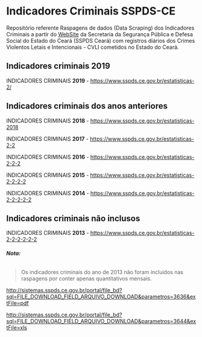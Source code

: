 # Indicadores Criminais SSPDS-CE  
 
Repositório referente Raspagens de dados (Data Scraping) dos Indicadores Criminais a partir do [WebSite](https://www.sspds.ce.gov.br/) da Secretaria da Segurança Pública e Defesa Social do Estado do Ceará (SSPDS Ceará) com registros diários dos Crimes Violentos Letais e Intencionais - CVLI cometidos no Estado do Ceará.
 
## Indicadores criminais 2019  
INDICADORES CRIMINAIS **2019** - https://www.sspds.ce.gov.br/estatisticas-2/
 
## Indicadores criminais dos anos anteriores  
INDICADORES CRIMINAIS **2018** - https://www.sspds.ce.gov.br/estatisticas-2018

INDICADORES CRIMINAIS **2017** - https://www.sspds.ce.gov.br/estatisticas-2-2

INDICADORES CRIMINAIS **2016** - https://www.sspds.ce.gov.br/estatisticas-2-2-2

INDICADORES CRIMINAIS **2015** - https://www.sspds.ce.gov.br/estatisticas-2-2-2-2

INDICADORES CRIMINAIS **2014** - https://www.sspds.ce.gov.br/estatisticas-2-2-2-2-2
 
## Indicadores criminais não inclusos  
INDICADORES CRIMINAIS **2013** - https://www.sspds.ce.gov.br/estatisticas-2-2-2-2-2-2 
 
###### **Nota:**
> Os indicadores criminais do ano de 2013 não foram incluídos nas raspagens por conter apenas quantitativos mensais.  

http://sistemas.sspds.ce.gov.br/portal/file_bd?sql=FILE_DOWNLOAD_FIELD_ARQUIVO_DOWNLOAD&parametros=3636&extFile=pdf

http://sistemas.sspds.ce.gov.br/portal/file_bd?sql=FILE_DOWNLOAD_FIELD_ARQUIVO_DOWNLOAD&parametros=3644&extFile=xls
